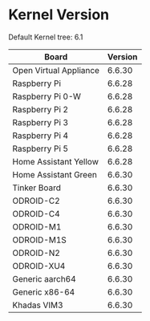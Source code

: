 
# Kernel Version

Default Kernel tree: 6.1

| Board | Version |
|-------|---------|
| Open Virtual Appliance | 6.6.30 |
| Raspberry Pi | 6.6.28 |
| Raspberry Pi 0-W | 6.6.28 |
| Raspberry Pi 2 | 6.6.28 |
| Raspberry Pi 3 | 6.6.28 |
| Raspberry Pi 4 | 6.6.28 |
| Raspberry Pi 5 | 6.6.28 |
| Home Assistant Yellow | 6.6.28 |
| Home Assistant Green | 6.6.30 |
| Tinker Board | 6.6.30 |
| ODROID-C2 | 6.6.30 |
| ODROID-C4 | 6.6.30 |
| ODROID-M1 | 6.6.30 |
| ODROID-M1S | 6.6.30 |
| ODROID-N2 | 6.6.30 |
| ODROID-XU4 | 6.6.30 |
| Generic aarch64 | 6.6.30 |
| Generic x86-64 | 6.6.30 |
| Khadas VIM3 | 6.6.30 |

